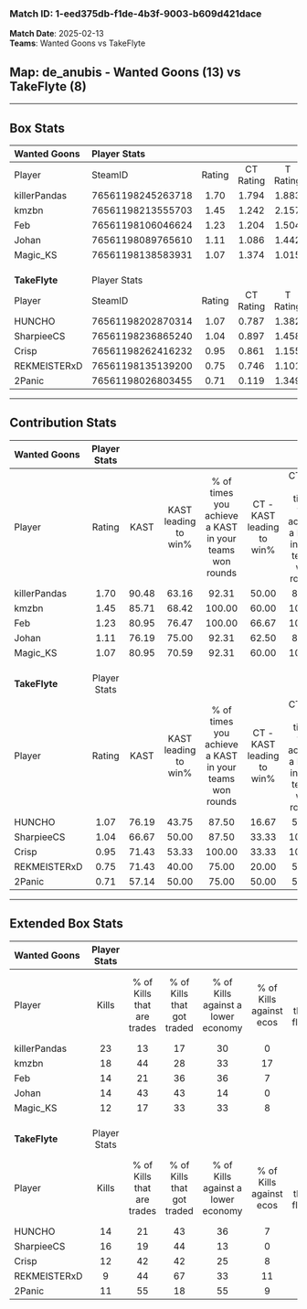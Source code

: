 ### Match ID: 1-eed375db-f1de-4b3f-9003-b609d421dace  
**Match Date**: 2025-02-13  
**Teams**: Wanted Goons vs TakeFlyte  

## **Map**: de_anubis - Wanted Goons (13) vs TakeFlyte (8)  
---  

## Box Stats  

| **Wanted Goons** | Player Stats      |        |           |          |       |      |       |         |        |      |     |
| :- | :- | :-: | :-: | :-: | :-: | :-: | :-: | :-: | :-: | :-: | :-: |
| Player           | SteamID           | Rating | CT Rating | T Rating | KAST  | ADR  | Kills | Assists | Deaths | K/D  | HS% |
| killerPandas     | 76561198245263718 |  1.70  |   1.794   |  1.883   | 90.48 | 93.0 |  23   |    2    |   11   | 2.09 | 21  |
| kmzbn            | 76561198213555703 |  1.45  |   1.242   |  2.157   | 85.71 | 98.6 |  18   |   12    |   14   | 1.29 | 61  |
| Feb              | 76561198106046624 |  1.23  |   1.204   |  1.504   | 80.95 | 77.2 |  14   |    6    |   11   | 1.27 | 71  |
| Johan            | 76561198089765610 |  1.11  |   1.086   |  1.442   | 76.19 | 65.0 |  14   |    8    |   13   | 1.08 | 42  |
| Magic_KS         | 76561198138583931 |  1.07  |   1.374   |  1.015   | 80.95 | 68.1 |  12   |    7    |   13   | 0.92 | 58  |
|                  |                   |        |           |          |       |      |       |         |        |      |     |
|                  |                   |        |           |          |       |      |       |         |        |      |     |
|                  |                   |        |           |          |       |      |       |         |        |      |     |
| **TakeFlyte**    | Player Stats      |        |           |          |       |      |       |         |        |      |     |
| Player           | SteamID           | Rating | CT Rating | T Rating | KAST  | ADR  | Kills | Assists | Deaths | K/D  | HS% |
| HUNCHO           | 76561198202870314 |  1.07  |   0.787   |  1.382   | 76.19 | 60.3 |  14   |    3    |   13   | 1.08 | 57  |
| SharpieeCS       | 76561198236865240 |  1.04  |   0.897   |  1.458   | 66.67 | 89.8 |  16   |    6    |   19   | 0.84 | 62  |
| Crisp            | 76561198262416232 |  0.95  |   0.861   |  1.155   | 71.43 | 60.1 |  12   |    8    |   14   | 0.86 | 25  |
| REKMEISTERxD     | 76561198135139200 |  0.75  |   0.746   |  1.101   | 71.43 | 61.1 |   9   |    6    |   17   | 0.53 | 55  |
| 2Panic           | 76561198026803455 |  0.71  |   0.119   |  1.349   | 57.14 | 69.3 |  11   |    3    |   18   | 0.61 | 81  |
---  

## Contribution Stats  

| **Wanted Goons** | Player Stats |       |                      |                                                        |                           |                                                             |                          |                                                            |
| :- | :-: | :-: | :-: | :-: | :-: | :-: | :-: | :-: |
| Player           |    Rating    | KAST  | KAST leading to win% | % of times you achieve a KAST in your teams won rounds | CT - KAST leading to win% | CT - % of times you achieve a KAST in your teams won rounds | T - KAST leading to win% | T - % of times you achieve a KAST in your teams won rounds |
| killerPandas     |     1.70     | 90.48 |        63.16         |                         92.31                          |           50.00           |                            83.33                            |          77.78           |                           100.00                           |
| kmzbn            |     1.45     | 85.71 |        68.42         |                         100.00                         |           60.00           |                           100.00                            |          77.78           |                           100.00                           |
| Feb              |     1.23     | 80.95 |        76.47         |                         100.00                         |           66.67           |                           100.00                            |          87.50           |                           100.00                           |
| Johan            |     1.11     | 76.19 |        75.00         |                         92.31                          |           62.50           |                            83.33                            |          87.50           |                           100.00                           |
| Magic_KS         |     1.07     | 80.95 |        70.59         |                         92.31                          |           60.00           |                           100.00                            |          85.71           |                           85.71                            |
|                  |              |       |                      |                                                        |                           |                                                             |                          |                                                            |
|                  |              |       |                      |                                                        |                           |                                                             |                          |                                                            |
|                  |              |       |                      |                                                        |                           |                                                             |                          |                                                            |
| **TakeFlyte**    | Player Stats |       |                      |                                                        |                           |                                                             |                          |                                                            |
| Player           |    Rating    | KAST  | KAST leading to win% | % of times you achieve a KAST in your teams won rounds | CT - KAST leading to win% | CT - % of times you achieve a KAST in your teams won rounds | T - KAST leading to win% | T - % of times you achieve a KAST in your teams won rounds |
| HUNCHO           |     1.07     | 76.19 |        43.75         |                         87.50                          |           16.67           |                            50.00                            |          60.00           |                           100.00                           |
| SharpieeCS       |     1.04     | 66.67 |        50.00         |                         87.50                          |           33.33           |                           100.00                            |          62.50           |                           83.33                            |
| Crisp            |     0.95     | 71.43 |        53.33         |                         100.00                         |           33.33           |                           100.00                            |          66.67           |                           100.00                           |
| REKMEISTERxD     |     0.75     | 71.43 |        40.00         |                         75.00                          |           20.00           |                            50.00                            |          50.00           |                           83.33                            |
| 2Panic           |     0.71     | 57.14 |        50.00         |                         75.00                          |           50.00           |                            50.00                            |          50.00           |                           83.33                            |
---  

## Extended Box Stats  

| **Wanted Goons** | Player Stats |                            |                            |                                    |                         |                              |                                 |        |                             |                                     |                          |                               |                            |
| :- | :-: | :-: | :-: | :-: | :-: | :-: | :-: | :-: | :-: | :-: | :-: | :-: | :-: |
| Player           |    Kills     | % of Kills that are trades | % of Kills that got traded | % of Kills against a lower economy | % of Kills against ecos | % of Kills that are flawless | % of Kills that are close duels | Deaths | % of Deaths that get traded | % of Deaths against a lower economy | % of Deaths against ecos | % of Deaths that are flawless | % of Deaths that are close |
| killerPandas     |      23      |             13             |             17             |                 30                 |            0            |              78              |                4                |   11   |             45              |                 18                  |            0             |              64               |             9              |
| kmzbn            |      18      |             44             |             28             |                 33                 |           17            |              50              |               11                |   14   |             43              |                 21                  |            0             |              71               |             0              |
| Feb              |      14      |             21             |             36             |                 36                 |            7            |              36              |                0                |   11   |             36              |                  9                  |            0             |              55               |             9              |
| Johan            |      14      |             43             |             43             |                 14                 |            0            |              64              |                7                |   13   |             38              |                 15                  |            0             |              62               |             15             |
| Magic_KS         |      12      |             17             |             33             |                 33                 |            8            |              75              |                8                |   13   |             46              |                 15                  |            8             |              62               |             0              |
|                  |              |                            |                            |                                    |                         |                              |                                 |        |                             |                                     |                          |                               |                            |
|                  |              |                            |                            |                                    |                         |                              |                                 |        |                             |                                     |                          |                               |                            |
|                  |              |                            |                            |                                    |                         |                              |                                 |        |                             |                                     |                          |                               |                            |
| **TakeFlyte**    | Player Stats |                            |                            |                                    |                         |                              |                                 |        |                             |                                     |                          |                               |                            |
| Player           |    Kills     | % of Kills that are trades | % of Kills that got traded | % of Kills against a lower economy | % of Kills against ecos | % of Kills that are flawless | % of Kills that are close duels | Deaths | % of Deaths that get traded | % of Deaths against a lower economy | % of Deaths against ecos | % of Deaths that are flawless | % of Deaths that are close |
| HUNCHO           |      14      |             21             |             43             |                 36                 |            7            |              50              |                0                |   13   |             15              |                 31                  |            8             |              69               |             8              |
| SharpieeCS       |      16      |             19             |             44             |                 13                 |            0            |              63              |               13                |   19   |             37              |                 32                  |            5             |              42               |             5              |
| Crisp            |      12      |             42             |             42             |                 25                 |            8            |              58              |                0                |   14   |             21              |                 29                  |            7             |              79               |             0              |
| REKMEISTERxD     |      9       |             44             |             67             |                 33                 |           11            |              89              |                0                |   17   |             47              |                 24                  |            6             |              59               |             6              |
| 2Panic           |      11      |             55             |             18             |                 55                 |            9            |              64              |               18                |   18   |             22              |                 28                  |            6             |              67               |             11             |

